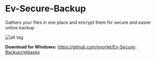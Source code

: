 # Ev-Secure-Backup
Gathers your files in one place and encrypt them for secure and easier online backup

![alt tag](https://cloud.githubusercontent.com/assets/12136678/11063209/9c9afe1e-87e7-11e5-8901-ab69853201d0.png)

**Download for Windows:** https://github.com/evorlet/Ev-Secure-Backup/releases
